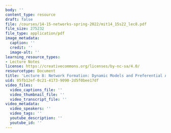 ```yaml
---
body: ''
content_type: resource
draft: false
file: /courses/14-15-networks-spring-2022/mit14_15s22_lec8.pdf
file_size: 275232
file_type: application/pdf
image_metadata:
  caption: ''
  credit: ''
  image-alt: ''
learning_resource_types:
- Lecture Notes
license: https://creativecommons.org/licenses/by-nc-sa/4.0/
resourcetype: Document
title: 'Lecture 8: Network Formation: Dynamic Models and Preferential Attachment (PDF)'
uid: 05fb12ef-0c21-4173-9090-2d5f0bee17df
video_files:
  video_captions_file: ''
  video_thumbnail_file: ''
  video_transcript_file: ''
video_metadata:
  video_speakers: ''
  video_tags: ''
  youtube_description: ''
  youtube_id: ''
---
```

